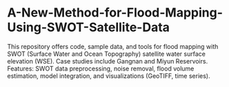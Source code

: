 # A-New-Method-for-Flood-Mapping-Using-SWOT-Satellite-Data
This repository offers code, sample data, and tools for flood mapping with SWOT (Surface Water and Ocean Topography) satellite water surface elevation (WSE). Case studies include Gangnan and Miyun Reservoirs. Features: SWOT data preprocessing, noise removal, flood volume estimation, model integration, and visualizations (GeoTIFF, time series).
